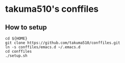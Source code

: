 takuma510's conffiles
==========


## How to setup ##

    cd ${HOME}
    git clone https://github.com/takuma510/conffiles.git
    ln -s conffiles/emacs.d ~/.emacs.d
    cd conffiles
    ./setup.sh
